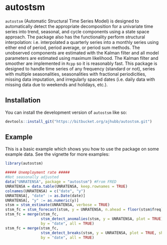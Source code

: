 
<!-- README.md is generated from README.Rmd. Please edit that file -->

# autostsm

<!-- badges: start -->
<!-- badges: end -->

`autostsm` (Automatic Structural Time Series Model) is designed to
automatically detect the appropriate decomposition for a univariate time
series into trend, seasonal, and cycle components using a state space
approach. The package also has the functionality perform structural
interpolation: i.e. interpolated a quarterly series into a monthly
series using either end of period, period average, or period sum
methods. The unobserved components are estimated with the Kalman filter
and all model parameters are estimated using maximum likelihood. The
Kalman filter and smoother are implemented in `Rcpp` so it is reasonably
fast. This package is designed to handle time series of any frequency
(standard or not), series with multiple seasonalities, seasonalities
with fractional periodicities, missing data imputation, and irregularly
spaced dates (i.e. daily data with missing data due to weekends and
holidays, etc.).

## Installation

You can install the development version of `autostsm` like so:

``` r
devtools::install_git("https://bitbucket.org/ajhubb/autostsm.git")
```

## Example

This is a basic example which shows you how to use the package on some
example data. See the vignette for more examples:

``` r
library(autostsm)

##### Unemployment rate #####
#Not seasonally adjusted
data("UNRATENSA", package = "autostsm") #From FRED
UNRATENSA = data.table(UNRATENSA, keep.rownames = TRUE)
colnames(UNRATENSA) = c("date", "y")
UNRATENSA[, "date" := as.Date(date)]
UNRATENSA[, "y" := as.numeric(y)]
stsm = stsm_estimate(UNRATENSA, verbose = TRUE)
stsm_fc = stsm_forecast(stsm, y = UNRATENSA, n.ahead = floor(stsm$freq)*3, plot = TRUE)
stsm_fc = merge(stsm_fc, 
                stsm_detect_anomalies(stsm, y = UNRATENSA, plot = TRUE), 
                by = "date", all = TRUE)
stsm_fc = merge(stsm_fc, 
                stsm_detect_breaks(stsm, y = UNRATENSA, plot = TRUE, show_progress = TRUE), 
                by = "date", all = TRUE)
```
